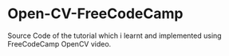 # Open-CV-FreeCodeCamp
Source Code of the tutorial which i learnt and implemented using FreeCodeCamp OpenCV video.
